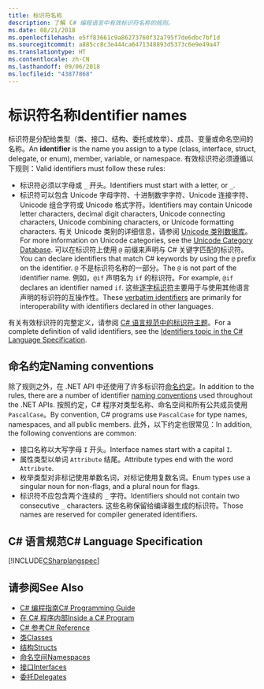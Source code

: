 ```yaml
---
title: 标识符名称
description: 了解 C# 编程语言中有效标识符名称的规则。
ms.date: 08/21/2018
ms.openlocfilehash: e5ff83661c9a86273760f32a795f7de6dbc7bf1d
ms.sourcegitcommit: a885cc8c3e444ca6471348893d5373c6e9e49a47
ms.translationtype: HT
ms.contentlocale: zh-CN
ms.lasthandoff: 09/06/2018
ms.locfileid: "43877868"
---
```

# <a name="identifier-names"></a><span data-ttu-id="9097e-103">标识符名称</span><span class="sxs-lookup"><span data-stu-id="9097e-103">Identifier names</span></span>

<span data-ttu-id="9097e-104">标识符是分配给类型（类、接口、结构、委托或枚举）、成员、变量或命名空间的名称。</span><span class="sxs-lookup"><span data-stu-id="9097e-104">An **identifier** is the name you assign to a type (class, interface, struct, delegate, or enum), member, variable, or namespace.</span></span> <span data-ttu-id="9097e-105">有效标识符必须遵循以下规则：</span><span class="sxs-lookup"><span data-stu-id="9097e-105">Valid identifiers must follow these rules:</span></span>

- <span data-ttu-id="9097e-106">标识符必须以字母或 `_` 开头。</span><span class="sxs-lookup"><span data-stu-id="9097e-106">Identifiers must start with a letter, or `_`.</span></span>
- <span data-ttu-id="9097e-107">标识符可以包含 Unicode 字母字符、十进制数字字符、Unicode 连接字符、Unicode 组合字符或 Unicode 格式字符。</span><span class="sxs-lookup"><span data-stu-id="9097e-107">Identifiers may contain Unicode letter characters, decimal digit characters, Unicode connecting characters, Unicode combining characters, or Unicode formatting characters.</span></span> <span data-ttu-id="9097e-108">有关 Unicode 类别的详细信息，请参阅 [Unicode 类别数据库](https://www.unicode.org/reports/tr44/)。</span><span class="sxs-lookup"><span data-stu-id="9097e-108">For more information on Unicode categories, see the [Unicode Category Database](https://www.unicode.org/reports/tr44/).</span></span>
<span data-ttu-id="9097e-109">可以在标识符上使用 `@` 前缀来声明与 C# 关键字匹配的标识符。</span><span class="sxs-lookup"><span data-stu-id="9097e-109">You can declare identifiers that match C# keywords by using the `@` prefix on the identifier.</span></span> <span data-ttu-id="9097e-110">`@` 不是标识符名称的一部分。</span><span class="sxs-lookup"><span data-stu-id="9097e-110">The `@` is not part of the identifier name.</span></span> <span data-ttu-id="9097e-111">例如，`@if` 声明名为 `if` 的标识符。</span><span class="sxs-lookup"><span data-stu-id="9097e-111">For example, `@if` declares an identifier named `if`.</span></span> <span data-ttu-id="9097e-112">这些[逐字标识符](../../language-reference/tokens/verbatim.md)主要用于与使用其他语言声明的标识符的互操作性。</span><span class="sxs-lookup"><span data-stu-id="9097e-112">These [verbatim identifiers](../../language-reference/tokens/verbatim.md) are primarily for interoperability with identifiers declared in other languages.</span></span>

<span data-ttu-id="9097e-113">有关有效标识符的完整定义，请参阅 [C# 语言规范中的标识符主题](../../../../_csharplang/spec/lexical-structure.md#identifiers)。</span><span class="sxs-lookup"><span data-stu-id="9097e-113">For a complete definition of valid identifiers, see the [Identifiers topic in the C# Language Specification](../../../../_csharplang/spec/lexical-structure.md#identifiers).</span></span>

## <a name="naming-conventions"></a><span data-ttu-id="9097e-114">命名约定</span><span class="sxs-lookup"><span data-stu-id="9097e-114">Naming conventions</span></span>

<span data-ttu-id="9097e-115">除了规则之外，在 .NET API 中还使用了许多标识符[命名约定](../../../standard/design-guidelines/naming-guidelines.md)。</span><span class="sxs-lookup"><span data-stu-id="9097e-115">In addition to the rules, there are a number of identifier [naming conventions](../../../standard/design-guidelines/naming-guidelines.md) used throughout the .NET APIs.</span></span> <span data-ttu-id="9097e-116">按照约定，C# 程序对类型名称、命名空间和所有公共成员使用 `PascalCase`。</span><span class="sxs-lookup"><span data-stu-id="9097e-116">By convention, C# programs use `PascalCase` for type names, namespaces, and all public members.</span></span> <span data-ttu-id="9097e-117">此外，以下约定也很常见：</span><span class="sxs-lookup"><span data-stu-id="9097e-117">In addition, the following conventions are common:</span></span>

- <span data-ttu-id="9097e-118">接口名称以大写字母 `I` 开头。</span><span class="sxs-lookup"><span data-stu-id="9097e-118">Interface names start with a capital `I`.</span></span>
- <span data-ttu-id="9097e-119">属性类型以单词 `Attribute` 结尾。</span><span class="sxs-lookup"><span data-stu-id="9097e-119">Attribute types end with the word `Attribute`.</span></span>
- <span data-ttu-id="9097e-120">枚举类型对非标记使用单数名词，对标记使用复数名词。</span><span class="sxs-lookup"><span data-stu-id="9097e-120">Enum types use a singular noun for non-flags, and a plural noun for flags.</span></span>
- <span data-ttu-id="9097e-121">标识符不应包含两个连续的 `_` 字符。</span><span class="sxs-lookup"><span data-stu-id="9097e-121">Identifiers should not contain two consecutive `_` characters.</span></span> <span data-ttu-id="9097e-122">这些名称保留给编译器生成的标识符。</span><span class="sxs-lookup"><span data-stu-id="9097e-122">Those names are reserved for compiler generated identifiers.</span></span>

## <a name="c-language-specification"></a><span data-ttu-id="9097e-123">C# 语言规范</span><span class="sxs-lookup"><span data-stu-id="9097e-123">C# Language Specification</span></span>

[!INCLUDE[CSharplangspec](~/includes/csharplangspec-md.md)]  
  
## <a name="see-also"></a><span data-ttu-id="9097e-124">请参阅</span><span class="sxs-lookup"><span data-stu-id="9097e-124">See Also</span></span>

- [<span data-ttu-id="9097e-125">C# 编程指南</span><span class="sxs-lookup"><span data-stu-id="9097e-125">C# Programming Guide</span></span>](../index.md)
- [<span data-ttu-id="9097e-126">在 C# 程序内部</span><span class="sxs-lookup"><span data-stu-id="9097e-126">Inside a C# Program</span></span>](../inside-a-program/index.md)
- [<span data-ttu-id="9097e-127">C# 参考</span><span class="sxs-lookup"><span data-stu-id="9097e-127">C# Reference</span></span>](../../language-reference/index.md)
- [<span data-ttu-id="9097e-128">类</span><span class="sxs-lookup"><span data-stu-id="9097e-128">Classes</span></span>](../classes-and-structs/classes.md)
- [<span data-ttu-id="9097e-129">结构</span><span class="sxs-lookup"><span data-stu-id="9097e-129">Structs</span></span>](../classes-and-structs/structs.md)
- [<span data-ttu-id="9097e-130">命名空间</span><span class="sxs-lookup"><span data-stu-id="9097e-130">Namespaces</span></span>](../namespaces/index.md)
- [<span data-ttu-id="9097e-131">接口</span><span class="sxs-lookup"><span data-stu-id="9097e-131">Interfaces</span></span>](../interfaces/index.md)
- [<span data-ttu-id="9097e-132">委托</span><span class="sxs-lookup"><span data-stu-id="9097e-132">Delegates</span></span>](../delegates/index.md)
